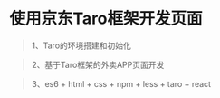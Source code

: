 # 使用京东Taro框架开发页面

> 1、Taro的环境搭建和初始化

> 2、基于Taro框架的外卖APP页面开发

> 3、es6 + html + css + npm + less + taro + react




